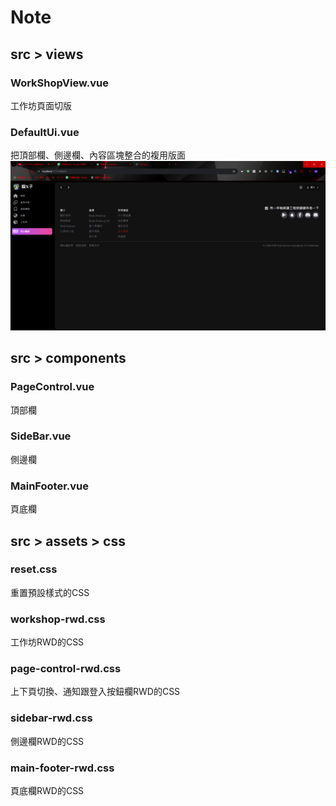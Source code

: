 # Note

## src > views
### WorkShopView.vue
工作坊頁面切版

### DefaultUi.vue
把頂部欄、側邊欄、內容區塊整合的複用版面
![alt text](src/assets/other/default.png)

## src > components
### PageControl.vue
頂部欄

### SideBar.vue
側邊欄

### MainFooter.vue
頁底欄

## src > assets > css
### reset.css
重置預設樣式的CSS

### workshop-rwd.css
工作坊RWD的CSS

### page-control-rwd.css
上下頁切換、通知跟登入按鈕欄RWD的CSS

### sidebar-rwd.css
側邊欄RWD的CSS

### main-footer-rwd.css
頁底欄RWD的CSS








